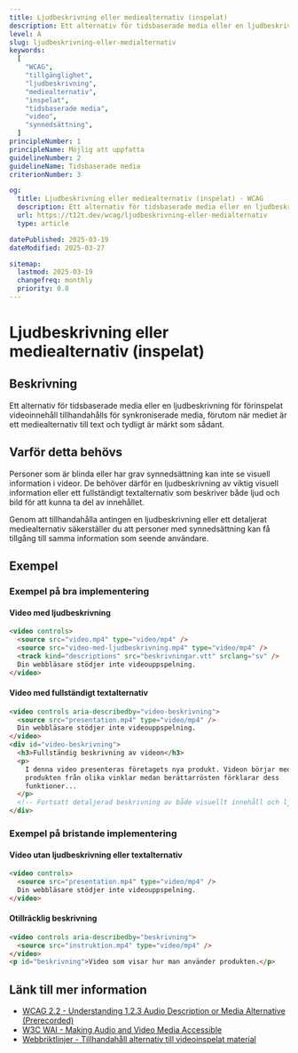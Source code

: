 ```yaml
---
title: Ljudbeskrivning eller mediealternativ (inspelat)
description: Ett alternativ för tidsbaserade media eller en ljudbeskrivning för förinspelat videoinnehåll tillhandahålls.
level: A
slug: ljudbeskrivning-eller-medialternativ
keywords:
  [
    "WCAG",
    "tillgänglighet",
    "ljudbeskrivning",
    "mediealternativ",
    "inspelat",
    "tidsbaserade media",
    "video",
    "synnedsättning",
  ]
principleNumber: 1
principleName: Möjlig att uppfatta
guidelineNumber: 2
guidelineName: Tidsbaserade media
criterionNumber: 3

og:
  title: Ljudbeskrivning eller mediealternativ (inspelat) - WCAG
  description: Ett alternativ för tidsbaserade media eller en ljudbeskrivning för förinspelat videoinnehåll tillhandahålls.
  url: https://t12t.dev/wcag/ljudbeskrivning-eller-medialternativ
  type: article

datePublished: 2025-03-19
dateModified: 2025-03-27

sitemap:
  lastmod: 2025-03-19
  changefreq: monthly
  priority: 0.8
---
```


# Ljudbeskrivning eller mediealternativ (inspelat)

## Beskrivning

Ett alternativ för tidsbaserade media eller en ljudbeskrivning för förinspelat videoinnehåll tillhandahålls för synkroniserade media, förutom när mediet är ett mediealternativ till text och tydligt är märkt som sådant.

## Varför detta behövs

Personer som är blinda eller har grav synnedsättning kan inte se visuell information i videor. De behöver därför en ljudbeskrivning av viktig visuell information eller ett fullständigt textalternativ som beskriver både ljud och bild för att kunna ta del av innehållet.

Genom att tillhandahålla antingen en ljudbeskrivning eller ett detaljerat mediealternativ säkerställer du att personer med synnedsättning kan få tillgång till samma information som seende användare.

## Exempel

### Exempel på bra implementering

#### Video med ljudbeskrivning

```html
<video controls>
  <source src="video.mp4" type="video/mp4" />
  <source src="video-med-ljudbeskrivning.mp4" type="video/mp4" />
  <track kind="descriptions" src="beskrivningar.vtt" srclang="sv" />
  Din webbläsare stödjer inte videouppspelning.
</video>
```

#### Video med fullständigt textalternativ

```html
<video controls aria-describedby="video-beskrivning">
  <source src="presentation.mp4" type="video/mp4" />
  Din webbläsare stödjer inte videouppspelning.
</video>
<div id="video-beskrivning">
  <h3>Fullständig beskrivning av videon</h3>
  <p>
    I denna video presenteras företagets nya produkt. Videon börjar med att visa
    produkten från olika vinklar medan berättarrösten förklarar dess
    funktioner...
  </p>
  <!-- Fortsatt detaljerad beskrivning av både visuellt innehåll och ljud -->
</div>
```

### Exempel på bristande implementering

#### Video utan ljudbeskrivning eller textalternativ

```html
<video controls>
  <source src="presentation.mp4" type="video/mp4" />
  Din webbläsare stödjer inte videouppspelning.
</video>
```

#### Otillräcklig beskrivning

```html
<video controls aria-describedby="beskrivning">
  <source src="instruktion.mp4" type="video/mp4" />
</video>
<p id="beskrivning">Video som visar hur man använder produkten.</p>
```

## Länk till mer information

- [WCAG 2.2 - Understanding 1.2.3 Audio Description or Media Alternative (Prerecorded)](https://www.w3.org/WAI/WCAG22/Understanding/audio-description-or-media-alternative-prerecorded.html)
- [W3C WAI - Making Audio and Video Media Accessible](https://www.w3.org/WAI/media/av/)
- [Webbriktlinjer - Tillhandahåll alternativ till videoinspelat material](https://www.digg.se/kunskap-och-stod/digital-tillganglighet/webbriktlinjer-for-tillganglighet/riktlinjer/tillhandahall-alternativ-till-videoinspelat-material)
